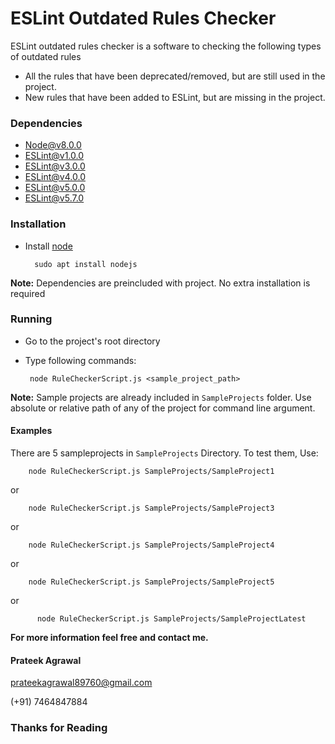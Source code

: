 # ESLint Outdated Rules Checker

ESLint outdated rules checker is a software to checking the following types of outdated rules

- All the rules that have been deprecated/removed, but are still used in the project.
- New rules that have been added to ESLint, but are missing in the project.

### Dependencies
- Node@v8.0.0
- ESLint@v1.0.0
- ESLint@v3.0.0
- ESLint@v4.0.0
- ESLint@v5.0.0
- ESLint@v5.7.0


### Installation

- Install [node][1]

        sudo apt install nodejs
        
**Note:** Dependencies are preincluded with project. No extra installation is required
 
 
 ### Running
 
 - Go to the project's root directory
 - Type following commands:
 
        node RuleCheckerScript.js <sample_project_path>
        
 **Note:** Sample projects are already included in `SampleProjects` folder. Use absolute or relative path of any of the project for command line argument.
 
 #### Examples
 
 There are 5 sampleprojects in `SampleProjects` Directory. To test them, Use:
 
        node RuleCheckerScript.js SampleProjects/SampleProject1

or

        node RuleCheckerScript.js SampleProjects/SampleProject3

or

        node RuleCheckerScript.js SampleProjects/SampleProject4

or

        node RuleCheckerScript.js SampleProjects/SampleProject5
        
or
  
          node RuleCheckerScript.js SampleProjects/SampleProjectLatest
          
          
**For more information feel free and contact me.**

#### Prateek Agrawal
prateekagrawal89760@gmail.com

(+91) 7464847884
 
### Thanks for Reading
[1]: [https://nodejs.org/en/download/]